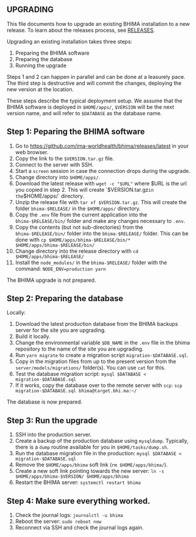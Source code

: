 UPGRADING
--------

This file documents how to upgrade an existing BHIMA installation to a new release.  To learn about the releases process, see [RELEASES](./RELEASES.md).

Upgrading an existing installation takes three steps:

1. Preparing the BHIMA software
2. Preparing the database
3. Running the upgrade

Steps 1 and 2 can happen in parallel and can be done at a leasurely pace.  The third step is destructive and will commit the changes, deploying the new version at the location.

These steps describe the typical deployment setup.  We assume that the BHIMA software is deployed in `$HOME/apps/`, `$VERSION` will be the next version name, and will refer to `$DATABASE` as the database name.

## Step 1: Peparing the BHIMA software

1. Go to https://github.com/ima-worldhealth/bhima/releases/latest in your web browser.
2. Copy the link to the `$VERSION.tar.gz` file.
2. Connect to the server with SSH.
3. Start a `screen` session in case the connection drops during the upgrade.
4. Change directory into `$HOME/apps/`.
5. Download the latest release with `wget -c "$URL"` where $URL is the url you copied in step 2.  This will create `$VERSION.tar.gz` in the `$HOME/apps/` directory.
6. Unzip the release file with `tar xf $VERSION.tar.gz`.  This will create the folder `bhima-$RELEASE/` in the `$HOME/apps/` directory.
7. Copy the `.env` file from the current application into the `bhima-$RELEASE/bin/` folder and make any changes necessary to `.env`.
8. Copy the contents (but not sub-directories) from the `bhima-$RELEASE/bin/` folder into the `bhima-$RELEASE/` folder.  This can be done with `cp $HOME/apps/bhima-$RELEASE/bin/* $HOME/apps/bhima-$RELEASE/bin/`
9. Change directory into the release directory with `cd $HOME/apps/bhima-$RELEASE/`
10. Install the `node_modules/` in the `bhima-$RELEASE/` folder with the command: `NODE_ENV=production yarn`

The BHIMA upgrade is not prepared.

## Step 2: Preparing the database

Locally:
1. Download the latest production database from the BHIMA backups server for the site you are upgrading.
2. Build it locally.
3. Change the environmental variable `$DB_NAME` in the `.env` file in the bhima repository to the name of the site you are upgrading.
4. Run `yarn migrate` to create a migration script `migration-$DATABASE.sql`.
5. Copy in the migration files from up to the present version from the `server/models/migrations/` folder(s).  You can use `cat` for this.
6. Test the database migration script: `mysql $DATABASE < migration-$DATABASE.sql`
7. If it works, copy the database over to the remote server with `scp`:  `scp migration-$DATABASE.sql bhima@target.bhi.ma:~/`

The database is now prepared.

## Step 3: Run the upgrade
1. SSH into the production server.
2. Create a backup of the production database using `mysqldump`.  Typically, there is a `dump` routine available for you in `$HOME/tasks/dump.sh`.
3. Run the database migration file in the production: `mysql $DATABASE < migration-$DATABASE.sql`
4. Remove the `$HOME/apps/bhima` soft link (`rm $HOME/apps/bhima/`).
5. Create a new soft link pointing towards the new server:  `ln -s $HOME/apps/bhima-$VERSION/ $HOME/apps/bhima`
6. Restart the BHIMA server: `systemctl restart bhima`

## Step 4:  Make sure everything worked.
1. Check the journal logs: `journalctl -u bhima`
2. Reboot the server: `sudo reboot now`
3. Reconnect via SSH and check the journal logs again.
